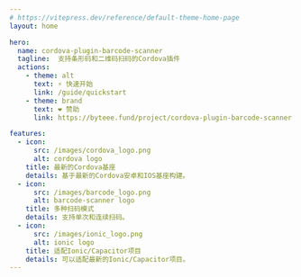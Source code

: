 ```yaml
---
# https://vitepress.dev/reference/default-theme-home-page
layout: home

hero:
  name: cordova-plugin-barcode-scanner
  tagline:  支持条形码和二维码扫码的Cordova插件
  actions:
    - theme: alt
      text: ⚡ 快速开始
      link: /guide/quickstart
    - theme: brand
      text: ❤️ 赞助
      link: https://byteee.fund/project/cordova-plugin-barcode-scanner

features:
  - icon:
      src: /images/cordova_logo.png
      alt: cordova logo
    title: 最新的Cordova基座
    details: 基于最新的Cordova安卓和IOS基座构建。
  - icon:
      src: /images/barcode_logo.png
      alt: barcode-scanner logo
    title: 多种扫码模式
    details: 支持单次和连续扫码。
  - icon:
      src: /images/ionic_logo.png
      alt: ionic logo
    title: 适配Ionic/Capacitor项目
    details: 可以适配最新的Ionic/Capacitor项目。
---
```


<style>
</style>
